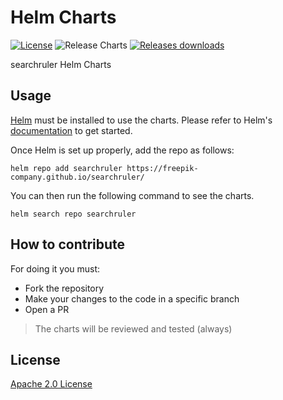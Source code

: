 # Helm Charts

[![License](https://img.shields.io/badge/License-Apache%202.0-blue.svg)](https://opensource.org/licenses/Apache-2.0)
![Release Charts](https://github.com/freepik-company/searchruler/workflows/Release%20Charts/badge.svg?branch=master)
[![Releases downloads](https://img.shields.io/github/downloads/freepik-company/searchruler/total.svg)](https://github.com/freepik-company/searchruler/releases)

searchruler Helm Charts

## Usage

[Helm](https://helm.sh) must be installed to use the charts.
Please refer to Helm's [documentation](https://helm.sh/docs/) to get started.

Once Helm is set up properly, add the repo as follows:

```console
helm repo add searchruler https://freepik-company.github.io/searchruler/
```

You can then run the following command to see the charts.

```console
helm search repo searchruler
```

## How to contribute

For doing it you must:
* Fork the repository
* Make your changes to the code in a specific branch
* Open a PR

> The charts will be reviewed and tested (always)

## License

[Apache 2.0 License](./LICENSE)